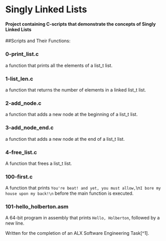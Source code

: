 # Singly Linked Lists

#### Project containing C-scripts that demonstrate the concepts of Singly Linked Lists

##Scripts and Their Functions:

### 0-print_list.c
a function that prints all the elements of a list_t list.

### 1-list_len.c
a function that returns the number of elements in a linked list_t list.

### 2-add_node.c
a function that adds a new node at the beginning of a list_t list.

### 3-add_node_end.c
a function that adds a new node at the end of a list_t list.

### 4-free_list.c
A function that frees a list_t list.

### 100-first.c
A function that prints `You're beat! and yet, you must allow,`\n`I bore my house upon my back!\n` before the main function is executed.

### 101-hello_holberton.asm
A 64-bit program in assembly that prints `Hello, Holberton`, followed by a new line.

Written for the completion of an ALX Software Engineering Task[^1].

